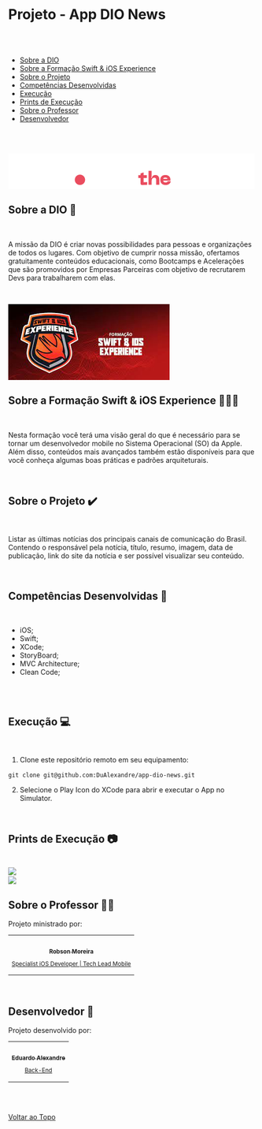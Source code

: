 <a id='ancora'></a>
# Projeto - App DIO News

<br><br>

- [Sobre a DIO](#ancora1) <br>
- [Sobre a Formação Swift & iOS Experience](#ancora2) <br>
- [Sobre o Projeto](#ancora3) <br>
- [Competências Desenvolvidas](#ancora4) <br>
- [Execução](#ancora5) <br>
- [Prints de Execução](#ancora6) <br>
- [Sobre o Professor](#ancora7) <br>
- [Desenvolvedor](#ancora8)

<br><br>

<a id="ancora1"></a>

<img align="center" src="./AppDIONews/SupportingFiles/pics/dio.png" >

<br>

## Sobre a DIO 🏫

<br>

A missão da DIO é criar novas possibilidades para pessoas e organizações de todos os lugares. Com objetivo de cumprir nossa missão, ofertamos gratuitamente conteúdos educacionais, como Bootcamps e Acelerações que são promovidos por Empresas Parceiras com objetivo de recrutarem Devs para trabalharem com elas. 

<br>

<a id="ancora2"></a>

<img align="center" src="./AppDIONews/SupportingFiles/pics/SWIFT.jpeg" >

<br>

## Sobre a Formação Swift & iOS Experience 👨🏽‍💻

<br>

Nesta formação você terá uma visão geral do que é necessário para se tornar um desenvolvedor mobile no Sistema Operacional (SO) da Apple. Além disso, conteúdos mais avançados também estão disponíveis para que você conheça algumas boas práticas e padrões arquiteturais.

<br>

<a id="ancora3"></a>
## Sobre o Projeto ✔️

<br>

Listar as últimas notícias dos principais canais de comunicação do Brasil. Contendo o responsável pela notícia, título, resumo, imagem, data de publicação, link do site da notícia e ser possível visualizar seu conteúdo.

<br>

<a id="ancora4"></a>
## Competências Desenvolvidas 📝

<br>

* iOS;
* Swift;
* XCode;
* StoryBoard;
* MVC Architecture;
* Clean Code;

<br>

<br>

<a id="ancora5"></a>
## Execução 💻

<br>

1. Clone este repositório remoto em seu equipamento:
```
git clone git@github.com:DuAlexandre/app-dio-news.git
```
2. Selecione o Play Icon do XCode para abrir e executar o App no Simulator.

<br>

<a id="ancora6"></a>
## Prints de Execução 📷

<br>

<img align="center" src="./AppDIONews/SupportingFiles/pics/print2.jpeg" >

<br>

<img align="center" src="./AppDIONews/SupportingFiles/pics/print1.jpeg" >

<br>

<a id="ancora7"></a>
## Sobre o Professor 🧑‍🏫

Projeto ministrado por:

<table>
  <tr>
    <td align="center">
      <a target="_blank" href="https://www.linkedin.com/in/moreirarobson/">
        <img src="https://avatars.githubusercontent.com/u/5639827?v=4" width="100px;" alt=""/><br>
        <sub>
          <b>Robson Moreira</b>
          <p>Specialist iOS Developer | Tech Lead Mobile</p>
        </sub>
      </a>
    </td>
  </tr>
</table>

<br>

<a id="ancora8"></a>
## Desenvolvedor 🤝

Projeto desenvolvido por:

<table>
  <tr>
    <td align="center">
      <a target="_blank" href="https://www.linkedin.com/in/eduardo-alexandre025/">
        <img src="https://avatars.githubusercontent.com/u/95940707?s=96&v=4" width="100px;" alt=""/><br>
        <sub>
          <b>Eduardo Alexandre</b>
           <p>Back-End</p>
        </sub>
      </a>
    </td>
  </tr>
</table>

<br><br>

[Voltar ao Topo](#ancora)
